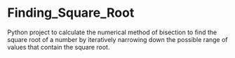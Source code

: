 # Finding_Square_Root

Python project to calculate the numerical method of bisection to find the square root of a number by iteratively narrowing down the possible range of values that contain the square root.
